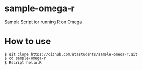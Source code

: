 # sample-omega-r
Sample Script for running R on Omega

# How to use

```
$ git clone https://github.com/utastudents/sample-omega-r.git
$ cd sample-omega-r
$ Rscript hello.R
```
